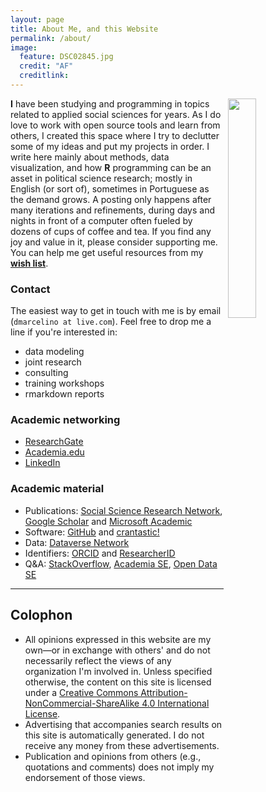 ```yaml
---
layout: page
title: About Me, and this Website
permalink: /about/
image:
  feature: DSC02845.jpg
  credit: "AF"
  creditlink: 
---
```


<img src="{{ site.baseurl }}/img/avatar.jpg" style="float: right; width: 30%; margin-right: 1%; margin-bottom: 3em; margin-left: 0.5em">

**I** have been studying and programming in topics related to applied social sciences for years. As I do love to work with open source tools and learn from others, I created this space where I try to declutter some of my ideas and put my projects in order.
I write here mainly about methods, data visualization, and how **R** programming can be an asset in political science research; mostly in English (or sort of), sometimes in Portuguese as the demand grows.
A posting only happens after many iterations and refinements, during days and nights in front of a computer often fueled by dozens of cups of coffee and tea. If you find any joy and value in it, please consider supporting me. You can help me get useful resources from my <a href="http://amzn.com/w/2CCCV54KPGIA2" target="_blank">**wish list**</a>.

### Contact
The easiest way to get in touch with me is by email (```dmarcelino at live.com```). Feel free to drop me a line if you're interested in:
- data modeling 
- joint research 
- consulting 
- training workshops 
- rmarkdown reports

### Academic networking
* [ResearchGate](https://www.researchgate.net/profile/Daniel_Marcelino/) 
* [Academia.edu](https://independent.academia.edu/DanielMarcelino)
* [LinkedIn](https://br.linkedin.com/pub/daniel-marcelino/56/686/809)

### Academic material
* Publications: [Social Science Research Network](http://ssrn.com/author=1640522), [Google Scholar](http://scholar.google.com/citations?user=ZWO3CMQAAAAJ) and [Microsoft Academic](http://academic.research.microsoft.com/Author/)
* Software: [GitHub](https://github.com/danielmarcelino) and [crantastic!](http://crantastic.org/authors/3013)
* Data: [Dataverse Network](https://dataverse.harvard.edu/dataverse/daniel)
* Identifiers: [ORCID](http://orcid.org/0000-0001-6432-407X) and [ResearcherID](http://www.researcherid.com/rid/H-8987-2012)
* Q&A: [StackOverflow](http://stackoverflow.com/users/792000/user792000), [Academia SE](http://academia.stackexchange.com/users/43198/user792000), [Open Data SE](http://opendata.stackexchange.com/users/9040/user792000)

<hr/>

## Colophon
* All opinions expressed in this website are my own—or in exchange with others' and do not necessarily reflect the views of any organization I'm involved in. Unless specified otherwise, the content on this site is licensed under a 
[Creative Commons Attribution-NonCommercial-ShareAlike 4.0 International License](http://creativecommons.org/licenses/by-nc-sa/4.0/). 
* Advertising that accompanies search results on this site is automatically generated. I do not receive any money from these advertisements.
* Publication and opinions from others (e.g., quotations and comments) does not imply my endorsement of those views.  
